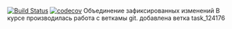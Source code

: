 [![Build Status](https://www.travis-ci.com/SavvaMey/job4j_multithreading.svg?branch=master)](https://www.travis-ci.com/SavvaMey/job4j_multithreading)
[![codecov](https://codecov.io/gh/SavvaMey/job4j_multithreading/branch/master/graph/badge.svg?token=KXGXTNVP75)](https://codecov.io/gh/SavvaMey/job4j_multithreading)
Объединение зафиксированных изменений
В курсе производилась работа с веткамы git.
добавлена ветка task_124176